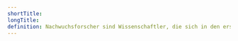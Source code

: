 ```yaml
---
shortTitle:
longTitle:
definition: Nachwuchsforscher sind Wissenschaftler, die sich in den ersten vier Jahren ihrer Forschungstätigkeit befinden, einschließlich der Forschungsausbildungszeit.
---
```

